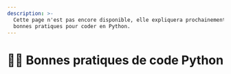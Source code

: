 ```yaml
---
description: >-
  Cette page n'est pas encore disponible, elle expliquera prochainement les
  bonnes pratiques pour coder en Python.
---
```


# 👩🏫 Bonnes pratiques de code Python

